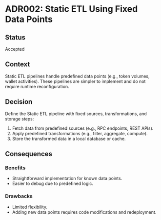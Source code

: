 # ADR002: Static ETL Using Fixed Data Points

## Status  
Accepted  

## Context  
Static ETL pipelines handle predefined data points (e.g., token volumes, wallet activities). These pipelines are simpler to implement and do not require runtime reconfiguration.  

## Decision  
Define the Static ETL pipeline with fixed sources, transformations, and storage steps:  
1. Fetch data from predefined sources (e.g., RPC endpoints, REST APIs).  
2. Apply predefined transformations (e.g., filter, aggregate, compute).  
3. Store the transformed data in a local database or cache.  

## Consequences  
### Benefits  
- Straightforward implementation for known data points.  
- Easier to debug due to predefined logic.  

### Drawbacks  
- Limited flexibility.  
- Adding new data points requires code modifications and redeployment.  
